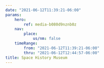 ```yaml
---
date: "2021-06-12T11:39:21-06:00"
params:
    hero:
        ref: media-b080d9nznb0z
    nav:
        place:
            us/nm: false
    timeRange:
        from: "2021-06-12T11:39:21-06:00"
        thru: "2021-06-12T12:44:57-06:00"
title: Space History Museum
---
```

